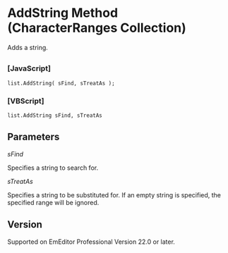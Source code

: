 # AddString Method (CharacterRanges Collection)

Adds a string.

## 

### \[JavaScript\]

```
list.AddString( sFind, sTreatAs );
```

### \[VBScript\]

```
list.AddString sFind, sTreatAs
```

## Parameters

_sFind_

Specifies a string to search for.

_sTreatAs_

Specifies a string to be substituted for. If an empty string is specified, the specified range will be ignored.

## Version

Supported on EmEditor Professional Version 22.0 or later.
